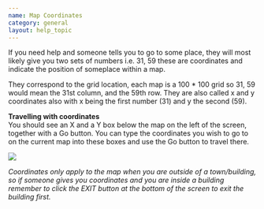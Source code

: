 ```yaml
---
name: Map Coordinates
category: general
layout: help_topic
---
```

If you need help and someone tells you to go to some place, they will most likely give you two sets of numbers i.e. 31, 59 these are coordinates and indicate the position of someplace within a map.

They correspond to the grid location, each map is a 100 \* 100 grid so 31, 59 would mean the 31st column, and the 59th row. They are also called x and y coordinates also with x being the first number (31) and y the second (59).

**Travelling with coordinates**  
You should see an X and a Y box below the map on the left of the screen, together with a Go button. You can type the coordinates you wish to go to on the current map into these boxes and use the Go button to travel there.

[![](https://lohcdn.com/images/t_minimap.jpg)](https://lohcdn.com/images/minimap.jpg)

_Coordinates only apply to the map when you are outside of a town/building, so if someone gives you coordinates and you are inside a building remember to click the EXIT button at the bottom of the screen to exit the building first._